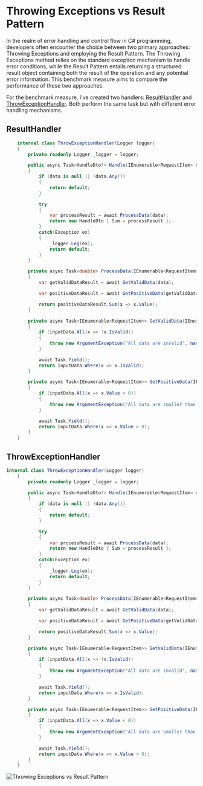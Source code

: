 # Throwing Exceptions vs Result Pattern
In the realm of error handling and control flow in C# programming, developers often encounter the choice between two primary approaches: Throwing Exceptions and employing the Result Pattern. The Throwing Exceptions method relies on the standard exception mechanism to handle error conditions, while the Result Pattern entails returning a structured result object containing both the result of the operation and any potential error information. This benchmark measure aims to compare the performance of these two approaches.

For the benchmark measure, I've created two handlers: [ResultHandler](#resulthandler) and [ThrowExceptionHandler](#throwexceptionhandler). Both perform the same task but with different error handling mechanisms.

## ResultHandler

```csharp
    internal class ThrowExceptionHandler(Logger logger)
    {
        private readonly Logger _logger = logger;

        public async Task<HandleDto?> Handle(IEnumerable<RequestItem> data)
        {
            if (data is null || !data.Any())
            {
                return default;
            }

            try
            {
                var processResult = await ProcessData(data);
                return new HandleDto { Sum = processResult };
            }
            catch(Exception ex)
            {
                _logger.Log(ex);
                return default;
            }
        }

        private async Task<double> ProcessData(IEnumerable<RequestItem> data)
        {
            var getValidDataResult = await GetValidData(data);

            var positiveDataResult = await GetPositiveData(getValidDataResult);

            return positiveDataResult.Sum(x => x.Value);
        }

        private async Task<IEnumerable<RequestItem>> GetValidData(IEnumerable<RequestItem> inputData)
        {
            if (inputData.All(x => !x.IsValid))
            {
                throw new ArgumentException("All data are invalid", nameof(inputData));
            }

            await Task.Yield();
            return inputData.Where(x => x.IsValid);
        }

        private async Task<IEnumerable<RequestItem>> GetPositiveData(IEnumerable<RequestItem> inputData)
        {
            if (inputData.All(x => x.Value < 0))
            {
                throw new ArgumentException("All data are smaller than 0", nameof(inputData));
            }

            await Task.Yield();
            return inputData.Where(x => x.Value > 0);
        }
    }
```

## ThrowExceptionHandler

```csharp
internal class ThrowExceptionHandler(Logger logger)
    {
        private readonly Logger _logger = logger;

        public async Task<HandleDto?> Handle(IEnumerable<RequestItem> data)
        {
            if (data is null || !data.Any())
            {
                return default;
            }

            try
            {
                var processResult = await ProcessData(data);
                return new HandleDto { Sum = processResult };
            }
            catch(Exception ex)
            {
                _logger.Log(ex);
                return default;
            }
        }

        private async Task<double> ProcessData(IEnumerable<RequestItem> data)
        {
            var getValidDataResult = await GetValidData(data);

            var positiveDataResult = await GetPositiveData(getValidDataResult);

            return positiveDataResult.Sum(x => x.Value);
        }

        private async Task<IEnumerable<RequestItem>> GetValidData(IEnumerable<RequestItem> inputData)
        {
            if (inputData.All(x => !x.IsValid))
            {
                throw new ArgumentException("All data are invalid", nameof(inputData));
            }

            await Task.Yield();
            return inputData.Where(x => x.IsValid);
        }

        private async Task<IEnumerable<RequestItem>> GetPositiveData(IEnumerable<RequestItem> inputData)
        {
            if (inputData.All(x => x.Value < 0))
            {
                throw new ArgumentException("All data are smaller than 0", nameof(inputData));
            }

            await Task.Yield();
            return inputData.Where(x => x.Value > 0);
        }
    }
```

![Throwing Exceptions vs Result Pattern](./doc/img/exceptionResult.png)